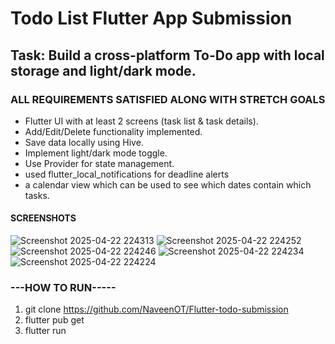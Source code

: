 # Todo List Flutter App Submission


## Task: Build a cross-platform To-Do app with local storage and light/dark mode.

### ALL REQUIREMENTS SATISFIED ALONG WITH STRETCH GOALS

* Flutter UI with at least 2 screens (task list & task details).
* Add/Edit/Delete functionality implemented.
* Save data locally using Hive.
* Implement light/dark mode toggle.
* Use Provider for state management.
* used flutter_local_notifications for deadline alerts
* a calendar view which can be used to see which dates contain which tasks.

#### SCREENSHOTS
![Screenshot 2025-04-22 224313](https://github.com/user-attachments/assets/edafcd69-5a9f-40c1-9647-a735e31b728c)
![Screenshot 2025-04-22 224252](https://github.com/user-attachments/assets/9a300557-a91d-4a0e-a6ec-6d5d524e16c3)
![Screenshot 2025-04-22 224246](https://github.com/user-attachments/assets/69e94829-4b4f-4c1c-88a1-488250250855)
![Screenshot 2025-04-22 224234](https://github.com/user-attachments/assets/f123907e-5307-4049-9e14-38b58ad855a7)
![Screenshot 2025-04-22 224224](https://github.com/user-attachments/assets/3746ef3b-8575-4d2c-aeaa-5c2e60c68bc9)

  ### ---HOW TO RUN-----

  1) git clone https://github.com/NaveenOT/Flutter-todo-submission
  2) flutter pub get
  3) flutter run
  


